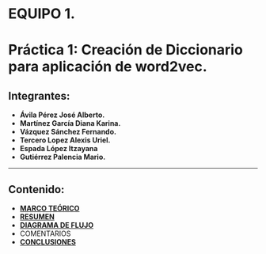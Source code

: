 # **EQUIPO 1.**

# Práctica 1: **Creación de Diccionario para aplicación de word2vec.**

## Integrantes:

* **Ávila Pérez José Alberto.**
* **Martínez García Diana Karina.**
* **Vázquez Sánchez Fernando.**
* **Tercero Lopez Alexis Uriel.**
* **Espada López Itzayana**
* **Gutiérrez Palencia Mario.**
---
## Contenido:

* **[MARCO TEÓRICO](https://drive.google.com/file/d/1BOVEFZeDufLFisPsUEZhJc7f2kANuRYH/view?usp=sharing)**
* **[RESUMEN](https://drive.google.com/file/d/1zwUu22viPzlreLTefYYQ7rTxM3Zp0h8Z/view?usp=sharing)** 
* **[DIAGRAMA DE FLUJO](https://drive.google.com/file/d/1uWssOdo9o5myyVaGZbfBSAPmdY1NCTGt/view)**
* COMENTARIOS
* **[CONCLUSIONES](https://drive.google.com/file/d/1iNos1kDx38o4BwKKLKfEkyuuTgdl-jGS/view?usp=sharing)**




